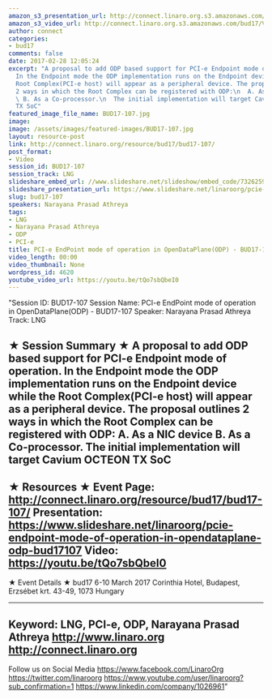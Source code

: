 ```yaml
---
amazon_s3_presentation_url: http://connect.linaro.org.s3.amazonaws.com/bud17/Presentations/BUD17-107%20PCI-e%20EndPoint%20mode.pdf
amazon_s3_video_url: http://connect.linaro.org.s3.amazonaws.com/bud17/Videos/Monday/BUD17-107%20PCI-e%20EndPoint%20mode%20of%20operation%20in%20OpenDataPlane%20%28ODP%29.mp4
author: connect
categories:
- bud17
comments: false
date: 2017-02-28 12:05:24
excerpt: "A proposal to add ODP based support for PCI-e Endpoint mode of operation.
  In the Endpoint mode the ODP implementation runs on the Endpoint device while the
  Root Complex(PCI-e host) will appear as a peripheral device. The proposal outlines
  2 ways in which the Root Complex can be registered with ODP:\n  A. As a NIC device\n
  \ B. As a Co-processor.\n  The initial implementation will target Cavium OCTEON
  TX SoC"
featured_image_file_name: BUD17-107.jpg
image:
image: /assets/images/featured-images/BUD17-107.jpg
layout: resource-post
link: http://connect.linaro.org/resource/bud17/bud17-107/
post_format:
- Video
session_id: BUD17-107
session_track: LNG
slideshare_embed_url: //www.slideshare.net/slideshow/embed_code/73262598
slideshare_presentation_url: https://www.slideshare.net/linaroorg/pcie-endpoint-mode-of-operation-in-opendataplane-odp-bud17107
slug: bud17-107
speakers: Narayana Prasad Athreya
tags:
- LNG
- Narayana Prasad Athreya
- ODP
- PCI-e
title: PCI-e EndPoint mode of operation in OpenDataPlane(ODP) - BUD17-107
video_length: 00:00
video_thumbnail: None
wordpress_id: 4620
youtube_video_url: https://youtu.be/tQo7sbQbeI0
---
```


"Session ID: BUD17-107
Session Name: PCI-e EndPoint mode of operation in OpenDataPlane(ODP) - BUD17-107
Speaker: Narayana Prasad Athreya
Track: LNG

★ Session Summary ★
A proposal to add ODP based support for PCI-e Endpoint mode of operation. In the Endpoint mode the ODP implementation runs on the Endpoint device while the Root Complex(PCI-e host) will appear as a peripheral device. The proposal outlines 2 ways in which the Root Complex can be registered with ODP:
A. As a NIC device
B. As a Co-processor.
The initial implementation will target Cavium OCTEON TX SoC
---------------------------------------------------
★ Resources ★
Event Page: http://connect.linaro.org/resource/bud17/bud17-107/
Presentation: https://www.slideshare.net/linaroorg/pcie-endpoint-mode-of-operation-in-opendataplane-odp-bud17107
Video: https://youtu.be/tQo7sbQbeI0
---------------------------------------------------

★ Event Details ★
bud17
6-10 March 2017
Corinthia Hotel, Budapest,
Erzsébet krt. 43-49,
1073 Hungary

---------------------------------------------------
Keyword: LNG, PCI-e, ODP, Narayana Prasad Athreya
http://www.linaro.org
http://connect.linaro.org
---------------------------------------------------
Follow us on Social Media
https://www.facebook.com/LinaroOrg
https://twitter.com/linaroorg
https://www.youtube.com/user/linaroorg?sub_confirmation=1
https://www.linkedin.com/company/1026961"
